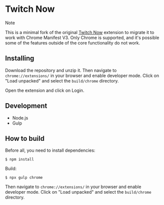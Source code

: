 # Twitch Now

> [!NOTE]
> This is a minimal fork of the original [Twitch Now](https://github.com/Ndragomirov/twitch-now) extension to migrate it to work with Chrome Manifest V3. Only Chrome is supported, and it's possible some of the features outside of the core functionality do not work.

## Installing

Download the repository and unzip it. Then navigate to `chrome://extensions/` in your browser and enable developer mode. Click on "Load unpacked" and select the `build/chrome` directory.

Open the extension and click on Login.

## Development

* Node.js
* Gulp

## How to build

Before all, you need to install dependencies:
```
$ npm install
```

Build:
```
$ npx gulp chrome
```

Then navigate to `chrome://extensions/` in your browser and enable developer mode. Click on "Load unpacked" and select the `build/chrome` directory.